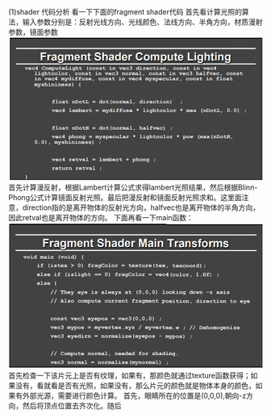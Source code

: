 (1)shader 代码分析
看一下下面的fragment shader代码
首先看计算光照的算法，输入参数分别是：反射光线方向、光线颜色、法线方向、半角方向，材质漫射参数，镜面参数
![](/Computer_Graphics/images/38.png)
首先计算漫反射，根据Lambert计算公式求得lambert光照结果，然后根据Blinn-Phong公式计算镜面反射光照。最后把漫反射和镜面反射光照求和。这里面注意，direction指的是离开物体的反射光方向，halfvec也是离开物体的半角方向，因此retval也是离开物体的方向。
下面再看一下main函数：
![](/Computer_Graphics/images/39.PNG)
首先检查一下该片元上是否有纹理，如果有，那颜色就通过texture函数获得；如果没有，看就看是否有光照，如果没有，那么片元的颜色就是物体本身的颜色，如果有外部光源，需要进行颜色计算。
首先，眼睛所在的位置是(0,0,0),朝向-z方向，然后将顶点位置去齐次化。随后